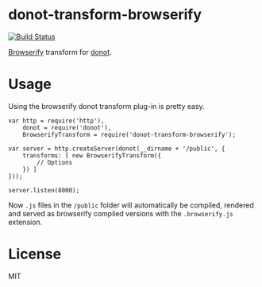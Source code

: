 donot-transform-browserify
==========================

[![Build Status](https://travis-ci.org/donotjs/donot-transform-browserify.svg?branch=master)](https://travis-ci.org/donotjs/donot-transform-browserify)

[Browserify](http://npmjs.org/packages/browserify) transform for [donot](http://github.com/donotjs/donot).

# Usage

Using the browserify donot transform plug-in is pretty easy.

	var http = require('http'),
	    donot = require('donot'),
	    BrowserifyTransform = require('donot-transform-browserify');

	var server = http.createServer(donot(__dirname + '/public', {
		transforms: [ new BrowserifyTransform({
			// Options
		}) ]
	}));

	server.listen(8000);

Now `.js` files in the `/public` folder will automatically be compiled, rendered and served as browserify compiled versions with the `.browserify.js` extension.

# License

MIT
